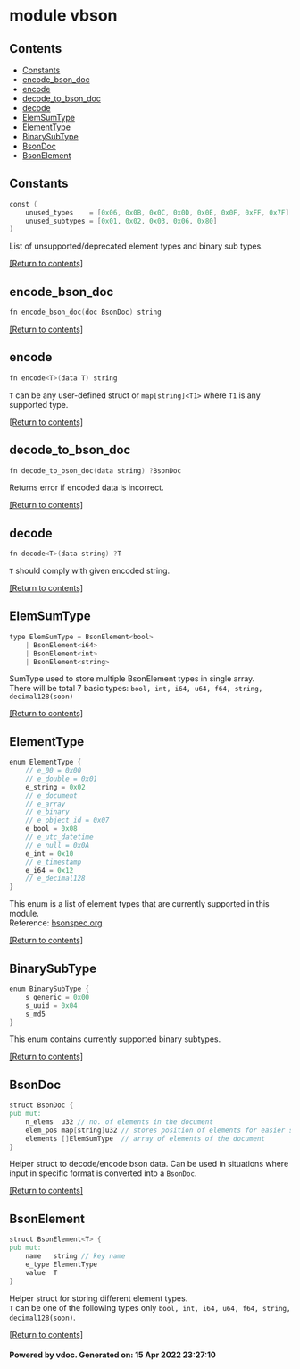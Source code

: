 # module vbson

## Contents
- [Constants](#Constants)
- [encode_bson_doc](#encode_bson_doc)
- [encode](#encode)
- [decode_to_bson_doc](#decode_to_bson_doc)
- [decode](#decode)
- [ElemSumType](#ElemSumType)
- [ElementType](#ElementType)
- [BinarySubType](#BinarySubType)
- [BsonDoc](#BsonDoc)
- [BsonElement](#BsonElement)

## Constants
```v
const (
	unused_types    = [0x06, 0x0B, 0x0C, 0x0D, 0x0E, 0x0F, 0xFF, 0x7F]
	unused_subtypes = [0x01, 0x02, 0x03, 0x06, 0x80]
)
```

List of unsupported/deprecated element types and binary sub types.  

[[Return to contents]](#Contents)

## encode_bson_doc
```v
fn encode_bson_doc(doc BsonDoc) string
```


[[Return to contents]](#Contents)

## encode
```v
fn encode<T>(data T) string
```

`T` can be any user-defined struct or `map[string]<T1>` where `T1` is any supported type.  

[[Return to contents]](#Contents)

## decode_to_bson_doc
```v
fn decode_to_bson_doc(data string) ?BsonDoc
```

Returns error if encoded data is incorrect.  

[[Return to contents]](#Contents)

## decode
```v
fn decode<T>(data string) ?T
```

`T` should comply with given encoded string.  

[[Return to contents]](#Contents)

## ElemSumType
```v
type ElemSumType = BsonElement<bool>
	| BsonElement<i64>
	| BsonElement<int>
	| BsonElement<string>
```

SumType used to store multiple BsonElement types in single array.  
There will be total 7 basic types: `bool, int, i64, u64, f64, string, decimal128(soon)`

[[Return to contents]](#Contents)

## ElementType
```v
enum ElementType {
	// e_00 = 0x00
	// e_double = 0x01
	e_string = 0x02
	// e_document
	// e_array
	// e_binary
	// e_object_id = 0x07
	e_bool = 0x08
	// e_utc_datetime
	// e_null = 0x0A
	e_int = 0x10
	// e_timestamp
	e_i64 = 0x12
	// e_decimal128
}
```

This enum is a list of element types that are currently supported in this module.  
Reference: [bsonspec.org](https://bsonspec.org/spec.html)

[[Return to contents]](#Contents)

## BinarySubType
```v
enum BinarySubType {
	s_generic = 0x00
	s_uuid = 0x04
	s_md5
}
```

This enum contains currently supported binary subtypes.  

[[Return to contents]](#Contents)

## BsonDoc
```v
struct BsonDoc {
pub mut:
	n_elems  u32 // no. of elements in the document
	elem_pos map[string]u32 // stores position of elements for easier search
	elements []ElemSumType  // array of elements of the document
}
```

Helper struct to decode/encode bson data. Can be used in situations where input
in specific format is converted into a `BsonDoc`.  

[[Return to contents]](#Contents)

## BsonElement
```v
struct BsonElement<T> {
pub mut:
	name   string // key name
	e_type ElementType
	value  T
}
```

Helper struct for storing different element types.  
`T` can be one of the following types only `bool, int, i64, u64, f64, string, decimal128(soon)`.  

[[Return to contents]](#Contents)

#### Powered by vdoc. Generated on: 15 Apr 2022 23:27:10
